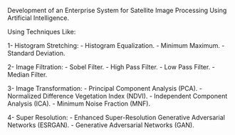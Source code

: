 Development of an Enterprise System for Satellite Image Processing Using Artificial Intelligence.

Using Techniques Like: 

1- Histogram Stretching:
	- Histogram Equalization.
	- Minimum Maximum.
	- Standard Deviation.
 
2- Image Filtration:
	- Sobel Filter.
	- High Pass Filter.
	- Low Pass Filter.
	- Median Filter.
 
3- Image Transformation:
	- Principal Component Analysis (PCA).
 	- Normalized Difference Vegetation Index (NDVI).
	- Independent Component Analysis (ICA).
	- Minimum Noise Fraction (MNF).
 
4- Super Resolution:
	- Enhanced Super-Resolution Generative Adversarial Networks (ESRGAN).
	- Generative Adversarial Networks (GAN).

